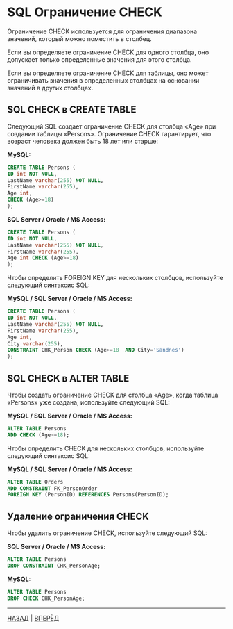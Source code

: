 # SQL Ограничение CHECK

Ограничение CHECK используется для ограничения диапазона значений, который можно поместить в столбец.

Если вы определяете ограничение CHECK для одного столбца, оно допускает только определенные значения для этого столбца.

Если вы определяете ограничение CHECK для таблицы, оно может ограничивать значения в определенных столбцах на основании значений в других столбцах.

## SQL CHECK в CREATE TABLE

Следующий SQL создает ограничение CHECK для столбца «Age» при создании таблицы «Persons». Ограничение CHECK гарантирует, что возраст человека должен быть 18 лет или старше:

**MySQL:**

``` SQL
CREATE TABLE Persons (
ID int NOT NULL,
LastName varchar(255) NOT NULL,
FirstName varchar(255),
Age int,
CHECK (Age>=18)
);
```

**SQL Server / Oracle / MS Access:**

``` SQL
CREATE TABLE Persons (
ID int NOT NULL,
LastName varchar(255) NOT NULL,
FirstName varchar(255),
Age int CHECK (Age>=18)
);
```

Чтобы определить FOREIGN KEY для нескольких столбцов, используйте следующий синтаксис SQL:

**MySQL / SQL Server / Oracle / MS Access:**

``` SQL
CREATE TABLE Persons (
ID int NOT NULL,
LastName varchar(255) NOT NULL,
FirstName varchar(255),
Age int,
City varchar(255),
CONSTRAINT CHK_Person CHECK (Age>=18  AND City='Sandnes')
);
```

## SQL CHECK в ALTER TABLE

Чтобы создать ограничение CHECK для столбца «Age», когда таблица «Persons» уже создана, используйте следующий SQL:

**MySQL / SQL Server / Oracle / MS Access:**

``` SQL
ALTER TABLE Persons
ADD CHECK (Age>=18);
```

Чтобы определить CHECK для нескольких столбцов, используйте следующий синтаксис SQL:

**MySQL / SQL Server / Oracle / MS Access:**

``` SQL
ALTER TABLE Orders
ADD CONSTRAINT FK_PersonOrder
FOREIGN KEY (PersonID) REFERENCES Persons(PersonID);
```

## Удаление ограничения CHECK

Чтобы удалить ограничение CHECK, используйте следующий SQL:

**SQL Server / Oracle / MS Access:**

``` SQL
ALTER TABLE Persons
DROP CONSTRAINT CHK_PersonAge;
```

**MySQL:**

``` SQL
ALTER TABLE Persons
DROP CHECK CHK_PersonAge;
```
---

[НАЗАД](/SQL_DATABASE/SQL_FOREIGN_KEY.md)  | [ВПЕРЁД](/SQL_DATABASE/SQL_DEFAULT.md)

